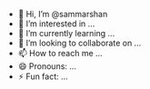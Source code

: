 - 👋 Hi, I’m @sammarshan
- 👀 I’m interested in ...
- 🌱 I’m currently learning ...
- 💞️ I’m looking to collaborate on ...
- 📫 How to reach me ...
- 😄 Pronouns: ...
- ⚡ Fun fact: ...

<!---
sammarshan/sammarshan is a ✨ special ✨ repository because its `README.md` (this file) appears on your GitHub profile.
You can click the Preview link to take a look at your changes.
--->
